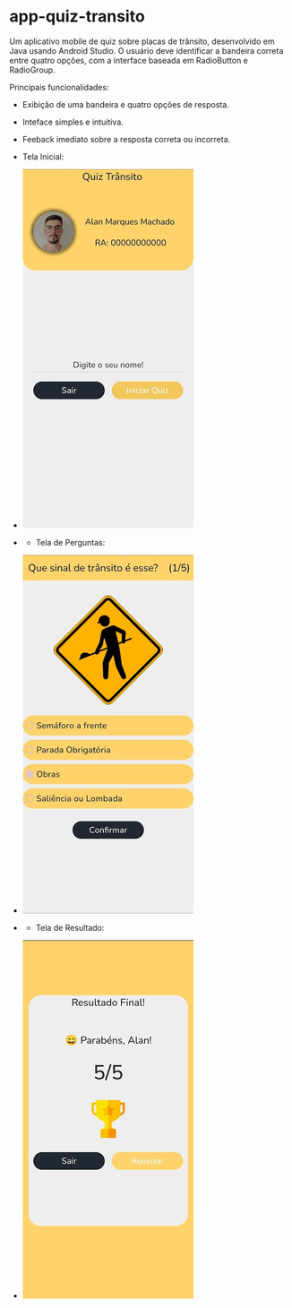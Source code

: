# app-quiz-transito
 Um aplicativo mobile de quiz sobre placas de trânsito, desenvolvido em Java usando Android Studio. O usuário deve identificar a bandeira correta entre quatro opções, com a interface baseada em RadioButton e RadioGroup.
 
 Principais funcionalidades:

- Exibição de uma bandeira e quatro opções de resposta.
- Inteface simples e intuitiva.
- Feeback imediato sobre a resposta correta ou incorreta.

- Tela Inicial:

- ![Tela Inicial](Prints%20Interface/transito-inicial.jpg)

- - Tela de Perguntas:

- ![Tela de Perguntasl](Prints%20Interface/transito-quiz1.jpg)

- - Tela de Resultado:

- ![Tela Resultado](Prints%20Interface/transito-resultado.jpg)
